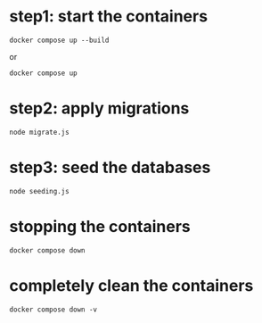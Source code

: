 # step1: start the containers
```
docker compose up --build
```

or

```
docker compose up
```

# step2: apply migrations
```
node migrate.js
```

# step3: seed the databases
```
node seeding.js
```

# stopping the containers
```
docker compose down
```

# completely clean the containers
```
docker compose down -v
```